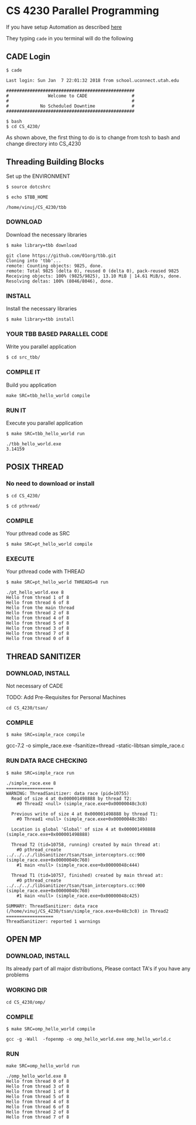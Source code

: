 # CS 4230 Parallel Programming

If you have setup Automation as described [here](https://sites.google.com/view/cs4230spring2018/parallel-hardware)

They typing ```cade``` in you terminal will do the following

## CADE Login


```$ cade```

```
Last login: Sun Jan  7 22:01:32 2018 from school.uconnect.utah.edu

#################################################
#               Welcome to CADE                 #
#                                               #
#            No Scheduled Downtime              #
#################################################

$ bash
$ cd CS_4230/
```

As shown above, the first thing to do is to change from tcsh to bash and 
change directory into CS_4230


## Threading Building Blocks

Set up the ENVIRONMENT


```$ source dotcshrc```

```$ echo $TBB_HOME```

```
/home/vinuj/CS_4230/tbb
```

### DOWNLOAD

Download the necessary libraries


```$ make library=tbb download```

```
git clone https://github.com/01org/tbb.git
Cloning into 'tbb'...
remote: Counting objects: 9825, done.
remote: Total 9825 (delta 0), reused 0 (delta 0), pack-reused 9825
Receiving objects: 100% (9825/9825), 13.10 MiB | 14.61 MiB/s, done.
Resolving deltas: 100% (8046/8046), done.
```

### INSTALL

Install the necessary libraries

```$ make library=tbb install```

### YOUR TBB BASED PARALLEL CODE

Write you parallel application

```$ cd src_tbb/```

### COMPILE IT

Build you application

```make SRC=tbb_hello_world compile```
 
### RUN IT

Execute you parallel application

```$ make SRC=tbb_hello_world run```

```
./tbb_hello_world.exe 
3.14159
```

## POSIX THREAD

### No need to download or install

```$ cd CS_4230/```

```$ cd pthread/```

### COMPILE

Your pthread code as SRC

```$ make SRC=pt_hello_world compile```

### EXECUTE

Your pthread code with THREAD

```$ make SRC=pt_hello_world THREADS=8 run```

```
./pt_hello_world.exe 8
Hello from thread 1 of 8
Hello from thread 6 of 8
Hello from the main thread
Hello from thread 2 of 8
Hello from thread 4 of 8
Hello from thread 5 of 8
Hello from thread 3 of 8
Hello from thread 7 of 8
Hello from thread 0 of 8
```

## THREAD SANITIZER

### DOWNLOAD, INSTALL

Not necessary of CADE

TODO: Add Pre-Requisites for Personal Machines

```cd CS_4230/tsan/```

### COMPILE

```$ make SRC=simple_race compile```

gcc-7.2 -o simple_race.exe -fsanitize=thread -static-libtsan simple_race.c

### RUN DATA RACE CHECKING

```$ make SRC=simple_race run```

```
./simple_race.exe 8
==================
WARNING: ThreadSanitizer: data race (pid=10755)
  Read of size 4 at 0x000001498888 by thread T2:
    #0 Thread2 <null> (simple_race.exe+0x00000048c3c8)

  Previous write of size 4 at 0x000001498888 by thread T1:
    #0 Thread1 <null> (simple_race.exe+0x00000048c38b)

  Location is global 'Global' of size 4 at 0x000001498888 (simple_race.exe+0x000001498888)

  Thread T2 (tid=10758, running) created by main thread at:
    #0 pthread_create ../../.././libsanitizer/tsan/tsan_interceptors.cc:900 (simple_race.exe+0x00000040c760)
    #1 main <null> (simple_race.exe+0x00000048c444)

  Thread T1 (tid=10757, finished) created by main thread at:
    #0 pthread_create ../../.././libsanitizer/tsan/tsan_interceptors.cc:900 (simple_race.exe+0x00000040c760)
    #1 main <null> (simple_race.exe+0x00000048c425)

SUMMARY: ThreadSanitizer: data race (/home/vinuj/CS_4230/tsan/simple_race.exe+0x48c3c8) in Thread2
==================
ThreadSanitizer: reported 1 warnings
```


## OPEN MP

### DOWNLOAD, INSTALL

Its already part of all major distributions,
Please contact TA's if you have any problems

### WORKING DIR

```cd CS_4230/omp/```

### COMPILE

```$ make SRC=omp_hello_world compile```

```
gcc -g -Wall  -fopenmp -o omp_hello_world.exe omp_hello_world.c
```

### RUN

```make SRC=omp_hello_world run```

```
./omp_hello_world.exe 8
Hello from thread 0 of 8
Hello from thread 3 of 8
Hello from thread 1 of 8
Hello from thread 5 of 8
Hello from thread 4 of 8
Hello from thread 6 of 8
Hello from thread 2 of 8
Hello from thread 7 of 8
```
